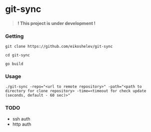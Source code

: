 # git-sync
  
> #### ! This project is under development !
  
### Getting

```
git clone https://github.com/eikoshelev/git-sync
``` 
```
cd git-sync
```  
```
go build
```
  
### Usage

```
./git-sync -repo="<url to remote repository>" -path="<path to directory for clone repository> -time=<timeout for check update (seconds, default - 60 sec)>"
```  
  
### TODO
  
* ssh auth
* http auth
